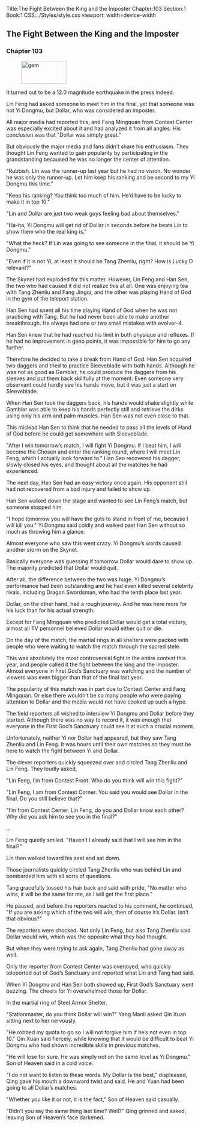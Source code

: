 Title:The Fight Between the King and the Imposter 
Chapter:103 
Section:1 
Book:1 
CSS:../Styles/style.css 
viewport: width=device-width
  
## The Fight Between the King and the Imposter
### Chapter 103
  
<figure>
	<img src="../Images/gem.gif" alt="gem" id="gem" width="120" height="60" />
</figure>
  

  
It turned out to be a 12.0 magnitude earthquake in the press indeed.

Lin Feng had asked someone to meet him in the final, yet that someone was not Yi Dongmu, but Dollar, who was considered an imposter.

All major media had reported this, and Fang Mingquan from Contest Center was especially excited about it and had analyzed it from all angles. His conclusion was that "Dollar was simply great."

But obviously the major media and fans didn’t share his enthusiasm. They thought Lin Feng wanted to gain popularity by participating in the grandstanding becaused he was no longer the center of attention.

"Rubbish. Lin was the runner-up last year but he had no vision. No wonder he was only the runner-up. Let him keep his ranking and be second to my Yi Dongmu this time."

"Keep his ranking? You think too much of him. He’d have to be lucky to make it in top 10."

"Lin and Dollar are just two weak guys feeling bad about themselves."

"Ha-ha, Yi Dongmu will get rid of Dollar in seconds before he beats Lin to show them who the real king is."

"What the heck? If Lin was going to see someone in the final, it should be Yi Dongmu."

"Even if it is not Yi, at least it should be Tang Zhenliu, right? How is Lucky D relevant?"

The Skynet had exploded for this matter. However, Lin Feng and Han Sen, the two who had caused it did not realize this at all. One was enjoying tea with Tang Zhenliu and Fang Jingqi, and the other was playing Hand of God in the gym of the teleport station.

Han Sen had spent all his time playing Hand of God when he was not practicing with Tang. But he had never been able to make another breakthrough. He always had one or two small mistakes with evolver-4.

Han Sen knew that he had reached his limit in both physique and reflexes. If he had no improvement in geno points, it was impossible for him to go any further.

Therefore he decided to take a break from Hand of God. Han Sen acquired two daggers and tried to practice Sleeveblade with both hands. Although he was not as good as Gambler, he could produce the daggers from his sleeves and put them back skillfully at the moment. Even someone very observant could hardly see his hands move, but it was just a start on Sleeveblade.

When Han Sen took the daggers back, his hands would shake slightly while Gambler was able to keep his hands perfectly still and retrieve the dirks using only his arm and palm muscles. Han Sen was not even close to that.

This mislead Han Sen to think that he needed to pass all the levels of Hand of God before he could get somewhere with Sleeveblade.

"After I win tomorrow’s match, I will fight Yi Dongmu. If I beat him, I will become the Chosen and enter the ranking round, where I will meet Lin Feng, which I actually look forward to." Han Sen recovered his dagger, slowly closed his eyes, and thought about all the matches he had experienced.

The next day, Han Sen had an easy victory once again. His opponent still had not recovered from a bad injury and failed to show up.

Han Sen walked down the stage and wanted to see Lin Feng’s match, but someone stopped him.

"I hope tomorrow you will have the guts to stand in front of me, because I will kill you." Yi Dongmu said coldly and walked past Han Sen without so much as throwing him a glance.

Almost everyone who saw this went crazy. Yi Dongmu’s words caused another storm on the Skynet.

Basically everyone was guessing if tomorrow Dollar would dare to show up. The majority predicted that Dollar would quit.

After all, the difference between the two was huge. Yi Dongmu’s performance had been outstanding and he had even killed several celebrity rivals, including Dragon Swordsman, who had the tenth place last year.

Dollar, on the other hand, had a rough journey. And he was here more for his luck than for his actual strength.

Except for Fang Mingquan who predicted Dollar would get a total victory, almost all TV personnel believed Dollar would either quit or die.

On the day of the match, the martial rings in all shelters were packed with people who were waiting to watch the match through the sacred stele.

This was absolutely the most controversial fight in the entire contest this year, and people called it the fight between the king and the imposter. Almost everyone in First God’s Sanctuary was watching and the number of viewers was even bigger than that of the final last year.

The popularity of this match was in part due to Contest Center and Fang Mingquan. Or else there wouldn’t be so many people who were paying attention to Dollar and the media would not have cooked up such a hype.

The field reporters all wished to interview Yi Dongmu and Dollar before they started. Although there was no way to record it, it was enough that everyone in the First God’s Sanctuary could see it at such a crucial moment.

Unfortunately, neither Yi nor Dollar had appeared, but they saw Tang Zhenliu and Lin Feng. It was hours until their own matches so they must be here to watch the fight between Yi and Dollar.

The clever reporters quickly squeezed over and circled Tang Zhenliu and Lin Feng. They loudly asked,

"Lin Feng, I’m from Contest Front. Who do you think will win this fight?"

"Lin Feng, I am from Contest Corner. You said you would see Dollar in the final. Do you still believe that?"

"I’m from Contest Center. Lin Feng, do you and Dollar know each other? Why did you ask him to see you in the final?"

...

Lin Feng quietly smiled. "Haven’t I already said that I will see him in the final?"

Lin then walked toward his seat and sat down.

Those journalists quickly circled Tang Zhenliu who was behind Lin and bombarded him with all sorts of questions.

Tang gracefully tossed his hair back and said with pride, "No matter who wins, it will be the same for me, as I will get the first place."

He paused, and before the reporters reacted to his comment, he continued, "If you are asking which of the two will win, then of course it’s Dollar. Isn’t that obvious?"

The reporters were shocked. Not only Lin Feng, but also Tang Zhenliu said Dollar would win, which was the opposite what they had thought.

But when they were trying to ask again, Tang Zhenliu had gone away as well.

Only the reporter from Contest Center was overjoyed, who quickly teleported out of God’s Sanctuary and reported what Lin and Tang had said.

When Yi Dongmu and Han Sen both showed up, First God’s Sanctuary went buzzing. The cheers for Yi overwhelmed those for Dollar.

In the martial ring of Steel Armor Shelter.

"Stationmaster, do you think Dollar will win?" Yang Manli asked Qin Xuan sitting next to her nervously.

"He robbed my quota to go so I will not forgive him if he’s not even in top 10." Qin Xuan said fiercely, while knowing that it would be difficult to beat Yi Dongmu who had shown incredible skills in previous matches.

"He will lose for sure. He was simply not on the same level as Yi Dongmu." Son of Heaven said in a cold voice.

"I do not want to listen to these words. My Dollar is the best," displeased, Qing gave his mouth a downward twist and said. He and Yuan had been going to all Dollar’s matches.

"Whether you like it or not, it is the fact," Son of Heaven said casually.

"Didn’t you say the same thing last time? Well?" Qing grinned and asked, leaving Son of Heaven’s face darkened.
